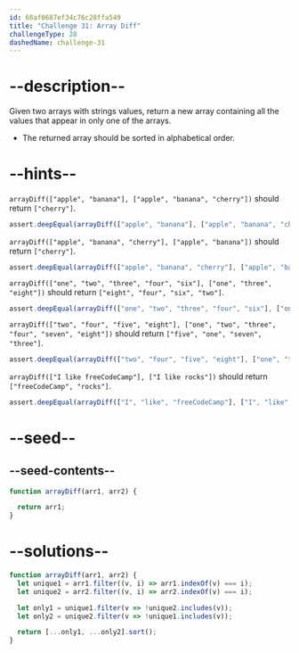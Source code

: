 ```yaml
---
id: 68af0687ef34c76c28ffa549
title: "Challenge 31: Array Diff"
challengeType: 28
dashedName: challenge-31
---
```


# --description--

Given two arrays with strings values, return a new array containing all the values that appear in only one of the arrays.

- The returned array should be sorted in alphabetical order.

# --hints--

`arrayDiff(["apple", "banana"], ["apple", "banana", "cherry"])` should return `["cherry"]`.

```js
assert.deepEqual(arrayDiff(["apple", "banana"], ["apple", "banana", "cherry"]), ["cherry"]);
```

`arrayDiff(["apple", "banana", "cherry"], ["apple", "banana"])` should return `["cherry"]`.

```js
assert.deepEqual(arrayDiff(["apple", "banana", "cherry"], ["apple", "banana"]), ["cherry"]);
```

`arrayDiff(["one", "two", "three", "four", "six"], ["one", "three", "eight"])` should return `["eight", "four", "six", "two"]`.

```js
assert.deepEqual(arrayDiff(["one", "two", "three", "four", "six"], ["one", "three", "eight"]), ["eight", "four", "six", "two"]);
```

`arrayDiff(["two", "four", "five", "eight"], ["one", "two", "three", "four", "seven", "eight"])` should return `["five", "one", "seven", "three"]`.

```js
assert.deepEqual(arrayDiff(["two", "four", "five", "eight"], ["one", "two", "three", "four", "seven", "eight"]), ["five", "one", "seven", "three"]);
```

`arrayDiff(["I like freeCodeCamp"], ["I like rocks"])` should return `["freeCodeCamp", "rocks"]`.

```js
assert.deepEqual(arrayDiff(["I", "like", "freeCodeCamp"], ["I", "like", "rocks"]), ["freeCodeCamp", "rocks"]);
```

# --seed--

## --seed-contents--

```js
function arrayDiff(arr1, arr2) {

  return arr1;
}
```

# --solutions--

```js
function arrayDiff(arr1, arr2) {
  let unique1 = arr1.filter((v, i) => arr1.indexOf(v) === i);
  let unique2 = arr2.filter((v, i) => arr2.indexOf(v) === i);

  let only1 = unique1.filter(v => !unique2.includes(v));
  let only2 = unique2.filter(v => !unique1.includes(v));

  return [...only1, ...only2].sort();
}
```
